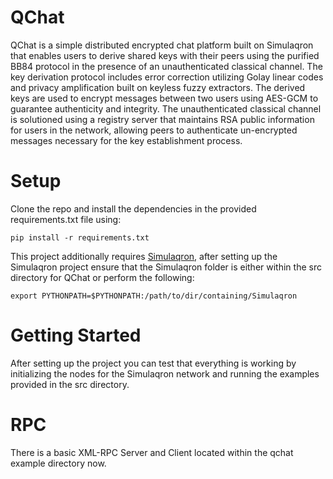 # QChat
QChat is a simple distributed encrypted chat platform built
on Simulaqron that enables users to derive shared keys with
their peers using the purified BB84 protocol in the presence 
of an unauthenticated classical channel. The key derivation
protocol includes error correction utilizing Golay linear
codes and privacy amplification built on keyless fuzzy
extractors. The derived keys are used to encrypt messages
between two users using AES-GCM to guarantee authenticity and
 integrity. The unauthenticated classical channel is
 solutioned using a registry server that maintains RSA
 public information for users in the network, allowing peers
  to authenticate un-encrypted messages necessary for the 
  key establishment process.
  
 # Setup
 Clone the repo and install the dependencies in the provided
 requirements.txt file using:
 
    pip install -r requirements.txt
    
 This project additionally requires [Simulaqron](https://github.com/StephanieWehner/SimulaQron),
 after setting up the Simulaqron project ensure that the Simulaqron
 folder is either within the src directory for QChat or perform
 the following:
 
    export PYTHONPATH=$PYTHONPATH:/path/to/dir/containing/Simulaqron
    
 # Getting Started
 After setting up the project you can test that everything is working
 by initializing the nodes for the Simulaqron network and running
 the examples provided in the src directory.
 
 # RPC
 There is a basic XML-RPC Server and Client located within the qchat example directory now.
